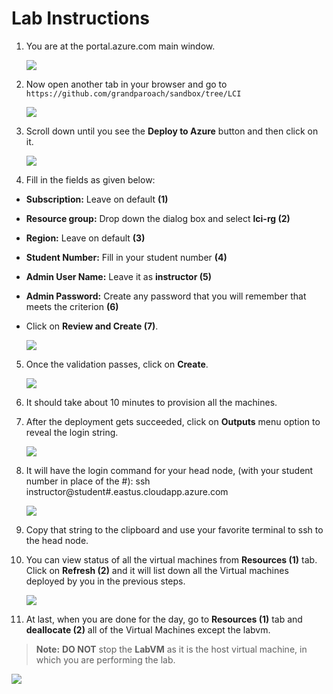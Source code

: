 # Lab Instructions

1. You are at the portal.azure.com main window. 

    ![](media/lci-01.png)

2. Now open another tab in your browser and go to ``` https://github.com/grandparoach/sandbox/tree/LCI ```

    ![](media/lci-02-upd.png)

3. Scroll down until you see the **Deploy to Azure** button and then click on it.

    ![](media/lci-03-upd.png)

4. Fill in the fields as given below:

  - **Subscription:** Leave on default **(1)**
  - **Resource group:** Drop down the dialog box and select **lci-rg (2)**
  - **Region:** Leave on default **(3)**
  - **Student Number:** Fill in your student number **(4)**
  - **Admin User Name:** Leave it as **instructor (5)**
  - **Admin Password:** Create any password that you will remember that meets the criterion **(6)**
  - Click on **Review and Create (7)**.

    ![](media/lci-04.png)

5. Once the validation passes, click on **Create**.

    ![](media/lci-05.png)

6. It should take about 10 minutes to provision all the machines. 

7. After the deployment gets succeeded, click on **Outputs** menu option to reveal the login string.

    ![](media/lci-06.png)

8. It will have the login command for your head node, (with your student number in place of the #): ssh instructor@student#.eastus.cloudapp.azure.com

    ![](media/lci-07.png)

9. Copy that string to the clipboard and use your favorite terminal to ssh to the head node.

10. You can view status of all the virtual machines from **Resources (1)** tab. Click on **Refresh (2)** and it will list down all the Virtual machines deployed by you in the previous steps. 

    ![](media/lci-09.png)

11. At last, when you are done for the day, go to **Resources (1)** tab and **deallocate (2)** all of the Virtual Machines except the labvm.

> **Note:** **DO NOT** stop the **LabVM** as it is the host virtual machine, in which you are performing the lab.

   ![](media/lci-08-upd.png)


